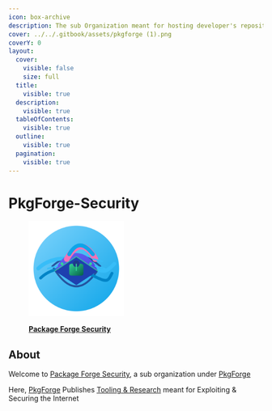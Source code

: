 ```yaml
---
icon: box-archive
description: The sub Organization meant for hosting developer's repositories
cover: ../../.gitbook/assets/pkgforge (1).png
coverY: 0
layout:
  cover:
    visible: false
    size: full
  title:
    visible: true
  description:
    visible: true
  tableOfContents:
    visible: true
  outline:
    visible: true
  pagination:
    visible: true
---
```


# PkgForge-Security

<figure><img src="../../.gitbook/assets/pkgforge-security.png" alt="" width="188"><figcaption><p><a href="https://github.com/pkgforge-security"><strong>Package Forge Security</strong></a></p></figcaption></figure>

## About

Welcome to [Package Forge Security](https://github.com/pkgforge-security), a sub organization under [PkgForge](https://github.com/pkgforge)

Here, [PkgForge](https://github.com/orgs/pkgforge-security/people) Publishes [Tooling & Research](https://github.com/orgs/pkgforge-security/repositories) meant for Exploiting & Securing the Internet
